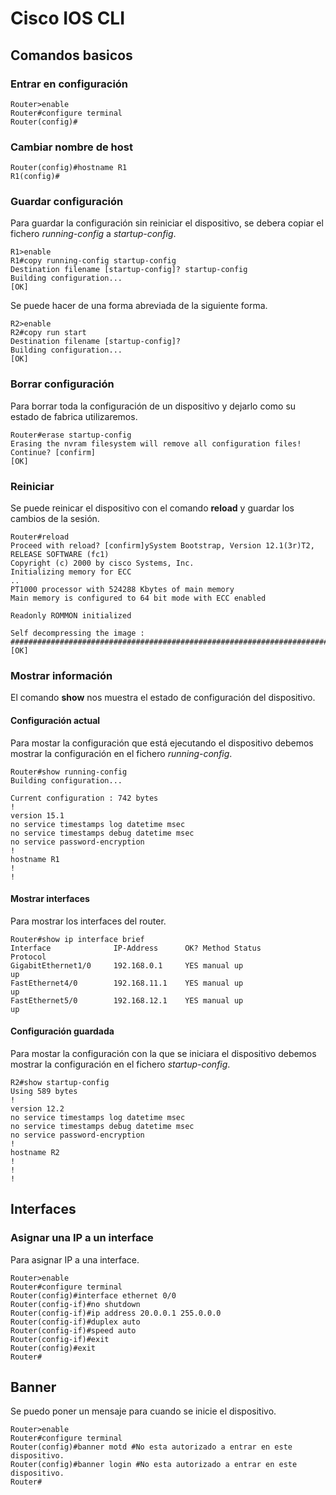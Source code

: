 # Cisco IOS CLI

## Comandos basicos

### Entrar en configuración

``` cisco ios
Router>enable
Router#configure terminal
Router(config)#
```

### Cambiar nombre de host

``` cisco ios
Router(config)#hostname R1
R1(config)#
```

### Guardar configuración

Para guardar la configuración sin reiniciar el dispositivo,
se debera copiar el fichero *running-config* a *startup-config*.

``` cisco ios
R1>enable
R1#copy running-config startup-config
Destination filename [startup-config]? startup-config
Building configuration...
[OK]
```

Se puede hacer de una forma abreviada de la siguiente forma.

``` cisco ios
R2>enable
R2#copy run start
Destination filename [startup-config]? 
Building configuration...
[OK]
```

### Borrar configuración

Para borrar toda la configuración de un dispositivo y
dejarlo como su estado de fabrica utilizaremos.

``` cisco ios
Router#erase startup-config
Erasing the nvram filesystem will remove all configuration files! Continue? [confirm]
[OK]
```

### Reiniciar

Se puede reinicar el dispositivo con el comando **reload** y
guardar los cambios de la sesión.

``` cisco ios
Router#reload
Proceed with reload? [confirm]ySystem Bootstrap, Version 12.1(3r)T2, RELEASE SOFTWARE (fc1)
Copyright (c) 2000 by cisco Systems, Inc.
Initializing memory for ECC
..
PT1000 processor with 524288 Kbytes of main memory
Main memory is configured to 64 bit mode with ECC enabled

Readonly ROMMON initialized

Self decompressing the image :
########################################################################## [OK]
```

### Mostrar información

El comando **show** nos muestra el estado de configuración del dispositivo.

#### Configuración actual

Para mostar la configuración que está ejecutando el dispositivo
debemos mostrar la configuración en el fichero *running-config*.

``` cisco ios
Router#show running-config
Building configuration...

Current configuration : 742 bytes
!
version 15.1
no service timestamps log datetime msec
no service timestamps debug datetime msec
no service password-encryption
!
hostname R1
!
!
```

#### Mostrar interfaces

Para mostrar los interfaces del router.

``` cisco ios
Router#show ip interface brief
Interface              IP-Address      OK? Method Status                Protocol 
GigabitEthernet1/0     192.168.0.1     YES manual up                    up 
FastEthernet4/0        192.168.11.1    YES manual up                    up 
FastEthernet5/0        192.168.12.1    YES manual up                    up
```

#### Configuración guardada

Para mostar la configuración con la que se iniciara el dispositivo
debemos mostrar la configuración en el fichero *startup-config*.

``` cisco ios
R2#show startup-config
Using 589 bytes
!
version 12.2
no service timestamps log datetime msec
no service timestamps debug datetime msec
no service password-encryption
!
hostname R2
!
!
!
```

## Interfaces

### Asignar una IP a un interface

Para asignar IP a una interface.

``` cisco ios
Router>enable
Router#configure terminal
Router(config)#interface ethernet 0/0
Router(config-if)#no shutdown
Router(config-if)#ip address 20.0.0.1 255.0.0.0
Router(config-if)#duplex auto
Router(config-if)#speed auto
Router(config-if)#exit
Router(config)#exit
Router#
```

## Banner

Se puedo poner un mensaje para cuando se inicie el dispositivo.

``` cisco ios
Router>enable
Router#configure terminal
Router(config)#banner motd #No esta autorizado a entrar en este dispositivo.
Router(config)#banner login #No esta autorizado a entrar en este dispositivo.
Router#
```
